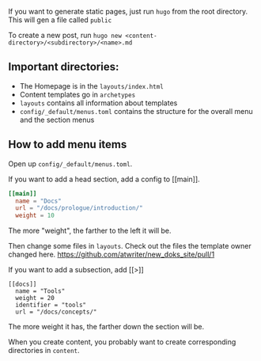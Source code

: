 
If you want to generate static pages, just run `hugo` from the root directory. This will gen a file called `public`

To create a new post, run `hugo new <content-directory>/<subdirectory>/<name>.md`

## Important directories:

* The Homepage is in the `layouts/index.html`
* Content templates go in `archetypes`
* `layouts` contains all information about templates
* `config/_default/menus.toml` contains the structure for the overall menu and the section menus

## How to add menu items

Open up `config/_default/menus.toml`.

If you want to add a head section, add a config to [[main]]. 

``` TOML 
[[main]]   
  name = "Docs"
  url = "/docs/prologue/introduction/"
  weight = 10

```
The more "weight", the farther to the left it will be.

Then change some files in `layouts`. Check out the files the template owner changed here.
https://github.com/atwriter/new_doks_site/pull/1

If you want to add a subsection, add [[<section-name>>]]

```
[[docs]]
  name = "Tools"
  weight = 20
  identifier = "tools"
  url = "/docs/concepts/"
```

The more weight it has, the farther down the section will be.

When you create content, you probably want to create corresponding directories in `content`.

